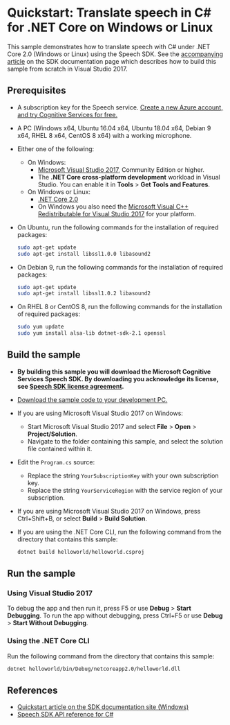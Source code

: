 # Quickstart: Translate speech in C# for .NET Core on Windows or Linux

This sample demonstrates how to translate speech with C# under .NET Core 2.0 (Windows or Linux) using the Speech SDK.
See the [accompanying article](https://docs.microsoft.com/azure/cognitive-services/speech-service/quickstart-translate-speech-dotnetcore-windows) on the SDK documentation page which describes how to build this sample from scratch in Visual Studio 2017.

## Prerequisites

* A subscription key for the Speech service. [Create a new Azure account, and try Cognitive Services for free.](https://azure.microsoft.com/free/cognitive-services/)
* A PC (Windows x64, Ubuntu 16.04 x64, Ubuntu 18.04 x64, Debian 9 x64, RHEL 8 x64, CentOS 8 x64) with a working microphone.
* Either one of the following:
  * On Windows:
    * [Microsoft Visual Studio 2017](https://www.visualstudio.com/), Community Edition or higher.
    * The **.NET Core cross-platform development** workload in Visual Studio.
      You can enable it in **Tools** \> **Get Tools and Features**.
  * On Windows or Linux:
    * [.NET Core 2.0](https://www.microsoft.com/net/download/dotnet-core/2.0)
    * On Windows you also need the [Microsoft Visual C++ Redistributable for Visual Studio 2017](https://support.microsoft.com/help/2977003/the-latest-supported-visual-c-downloads) for your platform.
* On Ubuntu, run the following commands for the installation of required packages:

  ```sh
  sudo apt-get update
  sudo apt-get install libssl1.0.0 libasound2
  ```

* On Debian 9, run the following commands for the installation of required packages:

  ```sh
  sudo apt-get update
  sudo apt-get install libssl1.0.2 libasound2
  ```

* On RHEL 8 or CentOS 8, run the following commands for the installation of required packages:

  ```sh
  sudo yum update
  sudo yum install alsa-lib dotnet-sdk-2.1 openssl
  ```

## Build the sample

* **By building this sample you will download the Microsoft Cognitive Services Speech SDK. By downloading you acknowledge its license, see [Speech SDK license agreement](https://aka.ms/csspeech/license201809).**
* [Download the sample code to your development PC.](/README.md#get-the-samples)

* If you are using Microsoft Visual Studio 2017 on Windows:
  * Start Microsoft Visual Studio 2017 and select **File** \> **Open** \> **Project/Solution**.
  * Navigate to the folder containing this sample, and select the solution file contained within it.
* Edit the `Program.cs` source:
  * Replace the string `YourSubscriptionKey` with your own subscription key.
  * Replace the string `YourServiceRegion` with the service region of your subscription.
* If you are using Microsoft Visual Studio 2017 on Windows, press Ctrl+Shift+B, or select **Build** \> **Build Solution**.
* If you are using the .NET Core CLI, run the following command from the directory that contains this sample:

  ```bash
  dotnet build helloworld/helloworld.csproj
  ```

## Run the sample

### Using Visual Studio 2017

To debug the app and then run it, press F5 or use **Debug** \> **Start Debugging**. To run the app without debugging, press Ctrl+F5 or use **Debug** \> **Start Without Debugging**.

### Using the .NET Core CLI

Run the following command from the directory that contains this sample:

```bash
dotnet helloworld/bin/Debug/netcoreapp2.0/helloworld.dll
```

## References

* [Quickstart article on the SDK documentation site (Windows)](https://docs.microsoft.com/azure/cognitive-services/speech-service/quickstart-translate-speech-dotnetcore-windows)
* [Speech SDK API reference for C#](https://aka.ms/csspeech/csharpref)
